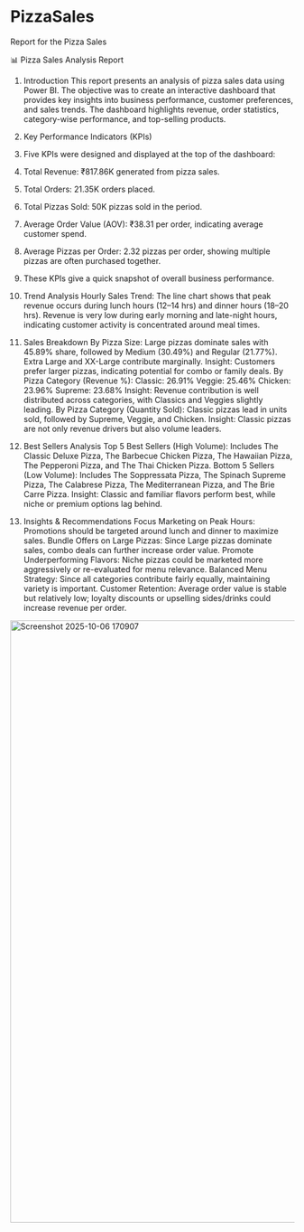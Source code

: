 # PizzaSales

Report for the Pizza Sales

📊 Pizza Sales Analysis Report
1. Introduction
This report presents an analysis of pizza sales data using Power BI. The objective was to create an interactive dashboard that provides key insights into business performance, customer preferences, and sales trends. The dashboard highlights revenue, order statistics, category-wise performance, and top-selling products.

2. Key Performance Indicators (KPIs)
1.	Five KPIs were designed and displayed at the top of the dashboard:
2.	Total Revenue: ₹817.86K generated from pizza sales.
3.	Total Orders: 21.35K orders placed.
4.	Total Pizzas Sold: 50K pizzas sold in the period.
5.	Average Order Value (AOV): ₹38.31 per order, indicating average customer spend.
6.	Average Pizzas per Order: 2.32 pizzas per order, showing multiple pizzas are often purchased together.
7.	These KPIs give a quick snapshot of overall business performance.

3. Trend Analysis
Hourly Sales Trend: The line chart shows that peak revenue occurs during lunch hours (12–14 hrs) and dinner hours (18–20 hrs). Revenue is very low during early morning and late-night hours, indicating customer activity is concentrated around meal times.

4. Sales Breakdown
By Pizza Size:
Large pizzas dominate sales with 45.89% share, followed by Medium (30.49%) and Regular (21.77%).
Extra Large and XX-Large contribute marginally.
Insight: Customers prefer larger pizzas, indicating potential for combo or family deals.
By Pizza Category (Revenue %):
Classic: 26.91%
Veggie: 25.46%
Chicken: 23.96%
Supreme: 23.68%
Insight: Revenue contribution is well distributed across categories, with Classics and Veggies slightly leading.
By Pizza Category (Quantity Sold):
Classic pizzas lead in units sold, followed by Supreme, Veggie, and Chicken.
Insight: Classic pizzas are not only revenue drivers but also volume leaders.

5. Best Sellers Analysis
Top 5 Best Sellers (High Volume): Includes The Classic Deluxe Pizza, The Barbecue Chicken Pizza, The Hawaiian Pizza, The Pepperoni Pizza, and The Thai Chicken Pizza.
Bottom 5 Sellers (Low Volume): Includes The Soppressata Pizza, The Spinach Supreme Pizza, The Calabrese Pizza, The Mediterranean Pizza, and The Brie Carre Pizza.
Insight: Classic and familiar flavors perform best, while niche or premium options lag behind.

6. Insights & Recommendations
Focus Marketing on Peak Hours: Promotions should be targeted around lunch and dinner to maximize sales.
Bundle Offers on Large Pizzas: Since Large pizzas dominate sales, combo deals can further increase order value.
     Promote Underperforming Flavors: Niche pizzas could be                                           marketed more aggressively or re-evaluated for menu relevance.
Balanced Menu Strategy: Since all categories contribute fairly equally, maintaining variety is important.
Customer Retention: Average order value is stable but relatively low; loyalty discounts or upselling sides/drinks could increase revenue per order.



<img width="1898" height="1066" alt="Screenshot 2025-10-06 170907" src="https://github.com/user-attachments/assets/d44e4d40-76ac-41eb-8447-843c181d62d6" />

